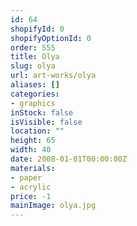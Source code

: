 ```yaml
---
id: 64
shopifyId: 0
shopifyOptionId: 0
order: 555
title: Olya
slug: olya
url: art-works/olya
aliases: []
categories:
- graphics
inStock: false
isVisible: false
location: ""
height: 65
width: 40
date: 2008-01-01T00:00:00Z
materials:
- paper
- acrylic
price: -1
mainImage: olya.jpg
---
```

